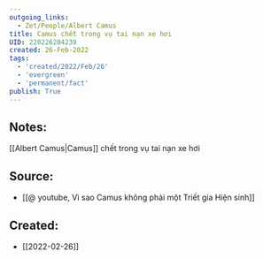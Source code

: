 ```yaml
---
outgoing_links:
  - Zet/People/Albert Camus
title: Camus chết trong vụ tai nạn xe hơi
UID: 220226204239
created: 26-Feb-2022
tags:
  - 'created/2022/Feb/26'
  - 'evergreen'
  - 'permanent/fact'
publish: True
---
```

## Notes:
[[Albert Camus|Camus]] chết trong vụ tai nạn xe hơi

## Source:
- [[@ youtube, Vì sao Camus không phải một Triết gia Hiện sinh]]




## Created:
- [[2022-02-26]]
